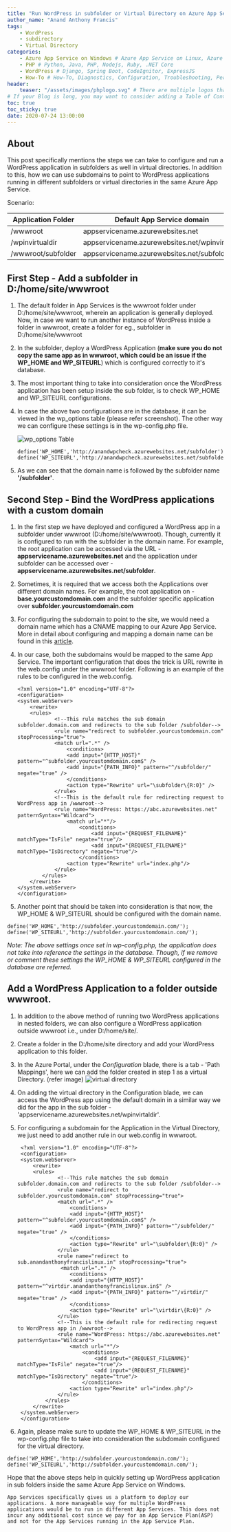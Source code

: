 ```yaml
---
title: "Run WordPress in subfolder or Virtual Directory on Azure App Service"
author_name: "Anand Anthony Francis"
tags:
    - WordPress
    - subdirectory
    - Virtual Directory
categories:
    - Azure App Service on Windows # Azure App Service on Linux, Azure App Service on Windows, Function App, Azure VM, Azure SDK
    - PHP # Python, Java, PHP, Nodejs, Ruby, .NET Core
    - WordPress # Django, Spring Boot, CodeIgnitor, ExpressJS
    - How-To # How-To, Diagnostics, Configuration, Troubleshooting, Performance
header:
    teaser: "/assets/images/phplogo.svg" # There are multiple logos that can be used in "/assets/images" if you choose to add one.
# If your Blog is long, you may want to consider adding a Table of Contents by adding the following two settings.
toc: true
toc_sticky: true
date: 2020-07-24 13:00:00
---
```


## About

This post specifically mentions the steps we can take to configure and run a WordPress application in subfolders as well in virtual directories. In addition to this, how we can use subdomains to point to WordPress applications running in different subfolders or virtual directories in the same Azure App Service.

Scenario:

| Application Folder | Default App Service domain | Custom Domain |
|----|----|----|
|/wwwroot|appservicename.azurewebsites.net|base.yourcustomdomain.com|
|/wpinvirtualdir|appservicename.azurewebsites.net/wpinvirtaldir|virtdir.yourcustomdomain.com|
|/wwwroot/subfolder|appservicename.azurewebsites.net/subfolder|subfolder.yourcustomdomain.com|

## First Step - Add a subfolder in D:/home/site/wwwroot

1. The default folder in App Services is the wwwroot folder under D:/home/site/wwwroot, wherein an application is generally deployed. Now, in case we want to run another instance of WordPress inside a folder in wwwroot, create a folder for eg., subfolder in D:/home/site/wwwroot
2. In the subfolder, deploy a WordPress Application (**make sure you do not copy the same app as in wwwroot, which could be an issue if the WP_HOME and WP_SITEURL**) which is configured correctly to it's database.
3. The most important thing to take into consideration once the WordPress application has been setup inside the sub folder, is to check WP_HOME and WP_SITEURL configurations.
4. In case the above two configurations are in the database, it can be viewed in the wp_options table (please refer screenshot). The other way we can configure these settings is in the wp-config.php file.

   ![wp_options Table](/media/2020/07/anfranci-wp_options.PNG)

    ```wp-config.php
    define('WP_HOME','http://anandwpcheck.azurewebsites.net/subfolder');
    define('WP_SITEURL','http://anandwpcheck.azurewebsites.net/subfolder');
    ```

5. As we can see that the domain name is followed by the subfolder name **'/subfolder'**.

## Second Step - Bind the WordPress applications with a custom domain

1. In the first step we have deployed and configured a WordPress app in a subfolder under wwwroot (D:/home/site/wwwroot). Though, currently it is configured to run with the subfolder in the domain name. For example, the root application can be accessed via the URL -  **appservicename.azurewebsites.net** and the application under subfolder can be accessed over - **appservicename.azurewebsites.net/subfolder**.
2. Sometimes, it is required that we access both the Applications over different domain names. For example, the root application on - **base.yourcustomdomain.com** and the subfolder specific application over **subfolder.yourcustomdomain.com**
3. For configuring the subdomain to point to the site, we would need a domain name which has a CNAME mapping to our Azure App Service. More in detail about configuring and mapping a domain name can be found in this [article](https://docs.microsoft.com/en-us/azure/app-service/app-service-web-tutorial-custom-domain).
4. In our case, both the subdomains would be mapped to the same App Service. The important configuration that does the trick is URL rewrite in the web.config under the wwwroot folder. Following is an example of the rules to be configured in the web.config.

    ```web.config
    <?xml version="1.0" encoding="UTF-8"?>
    <configuration>
    <system.webServer>
        <rewrite>
        <rules>
                <!--This rule matches the sub domain subfolder.domain.com and redirects to the sub folder /subfolder-->
                <rule name="redirect to subfolder.yourcustomdomain.com" stopProcessing="true">
                <match url=".*" />
                    <conditions>
                    <add input="{HTTP_HOST}" pattern="^subfolder.yourcustomdomain.com$" />
                    <add input="{PATH_INFO}" pattern="^/subfolder/" negate="true" />
                    </conditions>
                    <action type="Rewrite" url="\subfolder\{R:0}" />
                </rule>
                <!--This is the default rule for redirecting request to WordPress app in /wwwroot-->
                <rule name="WordPress: https://abc.azurewebsites.net" patternSyntax="Wildcard">
                    <match url="*"/>
                        <conditions>
                            <add input="{REQUEST_FILENAME}" matchType="IsFile" negate="true"/>
                            <add input="{REQUEST_FILENAME}" matchType="IsDirectory" negate="true"/>
                        </conditions>
                    <action type="Rewrite" url="index.php"/>
                </rule>
            </rules>
        </rewrite>
    </system.webServer>
    </configuration>
    ```

5. Another point that should be taken into consideration is that now, the WP_HOME & WP_SITEURL should be configured with the domain name.

```wp-config.php
define('WP_HOME','http://subfolder.yourcustomdomain.com/');
define('WP_SITEURL','http://subfolder.yourcustomdomain.com/');
```

*Note: The above settings once set in wp-config.php, the application does not take into reference the settings in the database. Though, if we remove or comment these settings the WP_HOME & WP_SITEURL configured in the database are referred.*

## Add a WordPress Application to a folder outside wwwroot.

1. In addition to the above method of running two WordPress applications in nested folders, we can also configure a WordPress application outside wwwroot i.e., under D:/home/site/.
2. Create a folder in the D:/home/site directory and add your WordPress application to this folder.
3. In the Azure Portal, under the *Configuration* blade, there is a tab - 'Path Mappings', here we can add the folder created in step 1 as a virtual Directory. (refer image)
   ![virtual directory](/media/2020/07/anfranci-virtdir.PNG)

4. On adding the virtual directory in the Configuration blade, we can access the WordPress app using the default domain in a similar way we did for the app in the sub folder - 'appservicename.azurewebsites.net/wpinvirtaldir'.
5. For configuring a subdomain for the Application in the Virtual Directory, we just need to add another rule in our web.config in wwwroot.

   ```web.config
    <?xml version="1.0" encoding="UTF-8"?>
    <configuration>
    <system.webServer>
        <rewrite>
        <rules>
                <!--This rule matches the sub domain subfolder.domain.com and redirects to the sub folder /subfolder-->
                <rule name="redirect to subfolder.yourcustomdomain.com" stopProcessing="true">
                <match url=".*" />
                    <conditions>
                    <add input="{HTTP_HOST}" pattern="^subfolder.yourcustomdomain.com$" />
                    <add input="{PATH_INFO}" pattern="^/subfolder/" negate="true" />
                    </conditions>
                    <action type="Rewrite" url="\subfolder\{R:0}" />
                </rule>
                <rule name="redirect to sub.anandanthonyfrancislinux.in" stopProcessing="true">
                 <match url=".*" />
                    <conditions>
                    <add input="{HTTP_HOST}" pattern="^virtdir.anandanthonyfrancislinux.in$" />
                    <add input="{PATH_INFO}" pattern="^/virtdir/" negate="true" />
                    </conditions>
                    <action type="Rewrite" url="\virtdir\{R:0}" />
                </rule>
                <!--This is the default rule for redirecting request to WordPress app in /wwwroot-->
                <rule name="WordPress: https://abc.azurewebsites.net" patternSyntax="Wildcard">
                    <match url="*"/>
                        <conditions>
                            <add input="{REQUEST_FILENAME}" matchType="IsFile" negate="true"/>
                            <add input="{REQUEST_FILENAME}" matchType="IsDirectory" negate="true"/>
                        </conditions>
                    <action type="Rewrite" url="index.php"/>
                </rule>
            </rules>
        </rewrite>
    </system.webServer>
    </configuration>
    ```

6. Again, please make sure to update the WP_HOME & WP_SITEURL in the wp-config.php file to take into consideration the subdomain configured for the virtual directory.

```wp-config.php
define('WP_HOME','http://subfolder.yourcustomdomain.com/');
define('WP_SITEURL','http://subfolder.yourcustomdomain.com/');
```

Hope that the above steps help in quickly setting up WordPress application in sub folders inside the same Azure App Service on Windows.

```Note
App Services specifically gives us a platform to deploy our applications. A more manageable way for multiple WordPress applications would be to run in different App Services. This does not incur any additional cost since we pay for an App Service Plan(ASP) and not for the App Services running in the App Service Plan.
```
